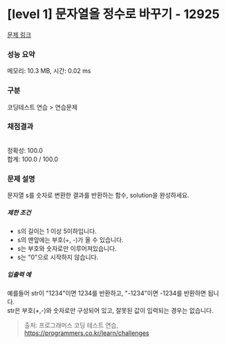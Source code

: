 # [level 1] 문자열을 정수로 바꾸기 - 12925 

[문제 링크](https://school.programmers.co.kr/learn/courses/30/lessons/12925) 

### 성능 요약

메모리: 10.3 MB, 시간: 0.02 ms

### 구분

코딩테스트 연습 > 연습문제

### 채점결과

<br/>정확성: 100.0<br/>합계: 100.0 / 100.0

### 문제 설명

<p style="user-select: auto;">문자열 s를 숫자로 변환한 결과를 반환하는 함수, solution을 완성하세요.</p>

<h5 style="user-select: auto;">제한 조건</h5>

<ul style="user-select: auto;">
<li style="user-select: auto;">s의 길이는 1 이상 5이하입니다.</li>
<li style="user-select: auto;">s의 맨앞에는 부호(+, -)가 올 수 있습니다.</li>
<li style="user-select: auto;">s는 부호와 숫자로만 이루어져있습니다.</li>
<li style="user-select: auto;">s는 "0"으로 시작하지 않습니다.</li>
</ul>

<h5 style="user-select: auto;">입출력 예</h5>

<p style="user-select: auto;">예를들어 str이 "1234"이면 1234를 반환하고, "-1234"이면 -1234를 반환하면 됩니다.<br style="user-select: auto;">
str은 부호(+,-)와 숫자로만 구성되어 있고, 잘못된 값이 입력되는 경우는 없습니다.</p>


> 출처: 프로그래머스 코딩 테스트 연습, https://programmers.co.kr/learn/challenges